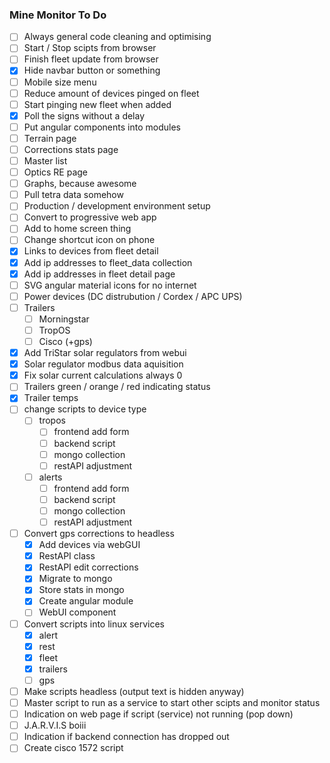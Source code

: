 ### Mine Monitor To Do

- [ ] Always general code cleaning and optimising
- [ ] Start / Stop scipts from browser
- [ ] Finish fleet update from browser
- [x] Hide navbar button or something
- [ ] Mobile size menu
- [ ] Reduce amount of devices pinged on fleet
- [ ] Start pinging new fleet when added
- [x] Poll the signs without a delay
- [ ] Put angular components into modules
- [ ] Terrain page
- [ ] Corrections stats page
- [ ] Master list
- [ ] Optics RE page
- [ ] Graphs, because awesome
- [ ] Pull tetra data somehow
- [ ] Production / development environment setup
- [ ] Convert to progressive web app
- [ ] Add to home screen thing
- [ ] Change shortcut icon on phone
- [x] Links to devices from fleet detail
- [x] Add ip addresses to fleet_data collection
- [x] Add ip addresses in fleet detail page
- [ ] SVG angular material icons for no internet
- [ ] Power devices (DC distrubution / Cordex / APC UPS)
- [ ] Trailers
    - [ ] Morningstar
    - [ ] TropOS
    - [ ] Cisco (+gps)
- [x] Add TriStar solar regulators from webui
- [x] Solar regulator modbus data aquisition
- [x] Fix solar current calculations always 0
- [ ] Trailers green / orange / red indicating status
- [x] Trailer temps
- [ ] change scripts to device type
    - [ ] tropos
        - [ ] frontend add form
        - [ ] backend script
        - [ ] mongo collection
        - [ ] restAPI adjustment
    - [ ] alerts
        - [ ] frontend add form
        - [ ] backend script
        - [ ] mongo collection
        - [ ] restAPI adjustment
- [ ] Convert gps corrections to headless
    - [x] Add devices via webGUI
    - [x] RestAPI class
    - [x] RestAPI edit corrections
    - [x] Migrate to mongo
    - [x] Store stats in mongo
    - [x] Create angular module
    - [ ] WebUI component
- [ ] Convert scripts into linux services
    - [x] alert
    - [x] rest
    - [x] fleet
    - [x] trailers
    - [ ] gps
- [ ] Make scripts headless (output text is hidden anyway)
- [ ] Master script to run as a service to start other scipts and monitor status
- [ ] Indication on web page if script (service) not running (pop down)
- [ ] J.A.R.V.I.S boiii
- [ ] Indication if backend connection has dropped out
- [ ] Create cisco 1572 script